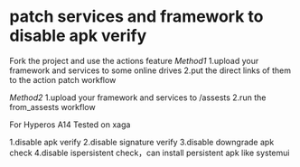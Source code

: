 # patch services and framework to disable apk verify


Fork the project and use the actions feature
*Method1*
1.upload your framework and services to some online drives 
2.put the direct links of them to the action patch workflow

*Method2*
1.upload your framework and services to /assests
2.run the from_assests workflow


For Hyperos A14
Tested on xaga

1.disable apk verify
2.disable signature verify
3.disable downgrade apk check
4.disable ispersistent check，can install persistent apk like systemui
